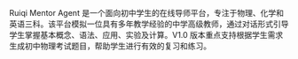 Ruiqi Mentor Agent 是一个面向初中学生的在线导师平台，专注于物理、化学和英语三科。该平台模拟一位具有多年教学经验的中学高级教师，通过对话形式引导学生掌握基本概念、语法、应用、实验及计算。V1.0 版本重点支持根据学生需求生成初中物理考试题目，帮助学生进行有效的复习和练习。
